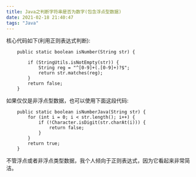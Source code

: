 ```yaml
---
title: Java之判断字符串是否为数字(包含浮点型数据)
date: 2021-02-18 21:40:47
tags: "Java"
---
```


核心代码如下(利用正则表达式判断):
```
    public static boolean isNumber(String str) {

        if (StringUtils.isNotEmpty(str)) {
            String reg = "^[0-9]+(.[0-9]+)?$";
            return str.matches(reg);
        }
        return false;
    }

```
<!--more-->
如果仅仅是非浮点型数据，也可以使用下面这段代码:
```
    public static boolean isNumberJava(String str) {
        for (int i = 0; i < str.length(); i++) {
            if (!Character.isDigit(str.charAt(i))) {
                return false;
            }
        }
        return true;
    }

```

不管浮点或者非浮点类型数据，我个人倾向于正则表达式，因为它看起来非常简洁。